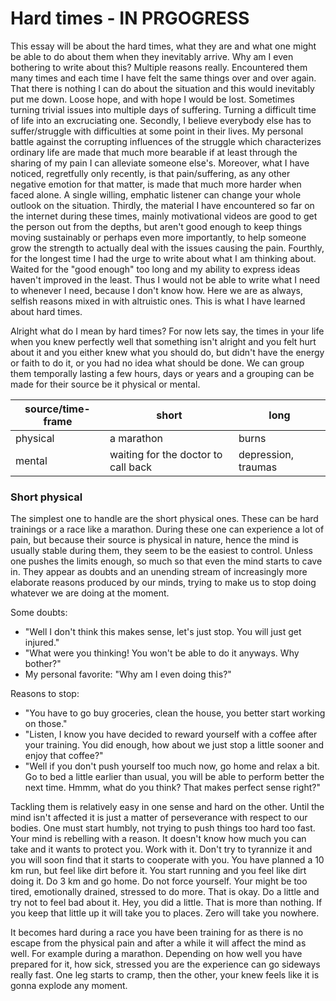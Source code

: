 
# Hard times - IN PRGOGRESS

This essay will be about the hard times, what they are and what one might be able to do about them when they inevitably arrive. Why am I even bothering to
write about this? Multiple reasons really. Encountered them many times and
each time I have felt the same things over and over again. That there is
nothing I can do about the situation and this would inevitably put me down.
Loose hope, and with hope I would be lost. Sometimes turning trivial issues
into multiple days of suffering.
Turning a difficult time of life into an excruciating one. Secondly, I believe
everybody else has to suffer/struggle with difficulties at some point in their
lives. My personal battle against the corrupting influences of the struggle
which characterizes ordinary life are made that much more bearable if at least
through the sharing of my pain I can alleviate someone else's. Moreover, what
I have noticed, regretfully only recently, is that pain/suffering, as any
other negative emotion for that matter, is made that much more harder when
faced alone. A single willing, emphatic listener can change your whole
outlook on the situation. Thirdly, the material I have encountered so far on
the internet during these times, mainly motivational videos are good to get
the person out from the depths, but aren't good enough to keep things moving
sustainably or perhaps even more importantly, to help someone grow the
strength to actually deal with the issues causing the pain.
Fourthly, for the longest time I had the urge to
write about what I am thinking about. Waited for the "good enough" too long
and my ability to express ideas haven't improved in the least. Thus I would
not be able to write what I need to whenever I need, because I don't know how.
Here we are as always, selfish reasons mixed in with altruistic ones. This is
what I have learned about hard times.

Alright what do I mean by hard times? For now lets say, the times in your life
when you knew perfectly well that something isn't alright and you felt hurt
about it and you either knew what you should do, but didn't have the energy or
faith to do it, or you had no idea what should be done. We can group them
temporally lasting a few hours, days or years and a grouping can be made for
their source be it physical or mental.

|source/time-frame|short|long|
|---|---|---|
|physical|a marathon|burns|
|mental|waiting for the doctor to call back|depression, traumas|


### Short physical

The simplest one to handle are the short physical ones. These can be hard
trainings or a race like a marathon. During these one can experience a lot of
pain, but because their source is physical in nature, hence the mind is
usually stable during them, they seem to be the easiest to control. Unless
one pushes the limits enough, so much so that even the mind starts to cave
in. They appear as doubts and an unending stream of increasingly more
elaborate reasons produced by our minds, trying to make us to stop doing
whatever we are doing at the moment.

Some doubts:

- "Well I don't think this makes sense, let's just stop. You will just get
injured."
- "What were you thinking! You won't be able to do it anyways. Why bother?"
- My personal favorite: "Why am I even doing this?"

Reasons to stop:

- "You have to go buy groceries, clean the house, you better start working on
those."
- "Listen, I know you have decided to reward yourself with a coffee after
your training. You did enough, how about we just stop a little sooner and
enjoy that coffee?"
- "Well if you don't push yourself too much now, go home and relax a bit. Go
to bed a little earlier than usual, you will be able to perform better the
next time. Hmmm, what do you think? That makes perfect sense right?"

Tackling them is relatively easy in one sense and hard on the other. Until the
mind isn't affected it is just a matter of perseverance with respect to our
bodies. One must start humbly, not trying to push things too hard too fast.
Your mind is rebelling with a reason. It doesn't know how much you can take
and it wants to protect you. Work with it. Don't try to tyrannize it and you
will soon find that it starts to cooperate with you. You have planned a 10 km
run, but feel like dirt before it. You start running and you feel like dirt
doing it. Do 3 km and go home. Do not force yourself. Your might be too
tired, emotionally drained, stressed to do more. That is okay. Do a little and
try not to feel bad about it. Hey, you did a little. That is more than
nothing. If you keep that little up it will take you to places. Zero will take
you nowhere.

It becomes hard during a race you have been training for as there is no
escape from the physical pain and after a while it will affect the mind as
well. For example during a marathon. Depending on how well you have prepared
for it, how sick, stressed you are the experience can go sideways really
fast. One leg starts to cramp, then the other, your knew feels like it is
gonna explode any moment.